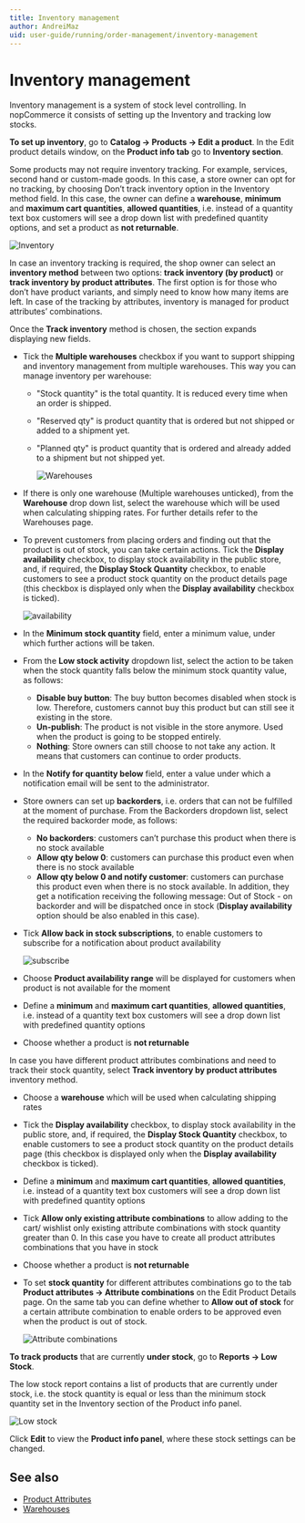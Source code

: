```yaml
---
title: Inventory management
author: AndreiMaz
uid: user-guide/running/order-management/inventory-management
---
```


# Inventory management

Inventory management is a system of stock level controlling. In nopCommerce it consists of setting up the Inventory and tracking low stocks.

**To set up inventory**, go to **Catalog → Products → Edit a product**. In the Edit product details window, on the **Product info tab** go to **Inventory section**.

Some products may not require inventory tracking. For example, services, second hand or custom-made goods. In this case, a store owner can opt for no tracking, by choosing Don’t track inventory option in the Inventory method field. In this case, the owner can define a **warehouse**, **minimum** and **maximum cart quantities**, **allowed quantities**, i.e. instead of a quantity text box customers will see a drop down list with predefined quantity options, and set a product as **not returnable**.

![Inventory](_static/inventory-management/inventory.png)

In case an inventory tracking is required, the shop owner can select an **inventory method** between two options: **track inventory (by product)** or **track inventory by product attributes**. The first option is for those who don’t have product variants, and simply need to know how many items are left. In case of the tracking by attributes, inventory is managed for product attributes’ combinations.

Once the **Track inventory** method is chosen, the section expands displaying new fields.

* Tick the **Multiple warehouses** checkbox if you want to support shipping and inventory management from multiple warehouses. This way you can manage inventory per warehouse:
  
  * "Stock quantity" is the total quantity. It is reduced every time when an order is shipped.
  * "Reserved qty" is product quantity that is ordered but not shipped or added to a shipment yet.
  * "Planned qty" is product quantity that is ordered and already added to a shipment but not shipped yet.
  
    ![Warehouses](_static/inventory-management/warehouses.png)

* If there is only one warehouse (Multiple warehouses unticked), from the **Warehouse** drop down list, select the warehouse which will be used when calculating shipping rates. For further details refer to the Warehouses page.

* To prevent customers from placing orders and finding out that the product is out of stock, you can take certain actions. Tick the **Display availability** checkbox, to display stock availability in the public store, and, if required, the **Display Stock Quantity** checkbox, to enable customers to see a product stock quantity on the product details page (this checkbox is displayed only when the **Display availability** checkbox is ticked).
  
    ![availability](_static/inventory-management/stock-quantity.png)

* In the **Minimum stock quantity** field, enter a minimum value, under which further actions will be taken.

* From the **Low stock activity** dropdown list, select the action to be taken when the stock quantity falls below the minimum stock quantity value, as follows: 
  * **Disable buy button**: The buy button becomes disabled when stock is low. Therefore, customers cannot buy this product but can still see it existing in the store.
  * **Un-publish**: The product is not visible in the store anymore. Used when the product is going to be stopped entirely.
  * **Nothing**: Store owners can still choose to not take any action. It means that customers can continue to order products.
* In the **Notify for quantity below** field, enter a value under which a notification email will be sent to the administrator.
* Store owners can set up **backorders**, i.e. orders that can not be fulfilled at the moment of purchase. From the Backorders dropdown list, select the required backorder mode, as follows: 
  * **No backorders**: customers can’t purchase this product when there is no stock available
  * **Allow qty below 0**: customers can purchase this product even when there is no stock available
  * **Allow qty below 0 and notify customer**: customers can purchase this product even when there is no stock available. In addition, they get a notification receiving the following message: Out of Stock - on backorder and will be dispatched once in stock (**Display availability** option should be also enabled in this case).
* Tick **Allow back in stock subscriptions**, to enable customers to subscribe for a notification about product availability
  
    ![subscribe](_static/inventory-management/stock-subscription.png)

* Choose **Product availability range** will be displayed for customers when product is not available for the moment

* Define a **minimum** and **maximum cart quantities**, **allowed quantities**, i.e. instead of a quantity text box customers will see a drop down list with predefined quantity options
* Choose whether a product is **not returnable**

In case you have different product attributes combinations and need to track their stock quantity, select **Track inventory by product attributes** inventory method.

* Choose a **warehouse** which will be used when calculating shipping rates
* Tick the **Display availability** checkbox, to display stock availability in the public store, and, if required, the **Display Stock Quantity** checkbox, to enable customers to see a product stock quantity on the product details page (this checkbox is displayed only when the **Display availability** checkbox is ticked).
* Define a **minimum** and **maximum cart quantities**, **allowed quantities**, i.e. instead of a quantity text box customers will see a drop down list with predefined quantity options
* Tick **Allow only existing attribute combinations** to allow adding to the cart/ wishlist only existing attribute combinations with stock quantity greater than 0. In this case you have to create all product attributes combinations that you have in stock
* Choose whether a product is **not returnable**
* To set **stock quantity** for different attributes combinations go to the tab **Product attributes → Attribute combinations** on the Edit Product Details page. On the same tab you can define whether to **Allow out of stock** for a certain attribute combination to enable orders to be approved even when the product is out of stock.
  
    ![Attribute combinations](_static/inventory-management/atribute-combinations.png)

**To track products** that are currently **under stock**, go to **Reports → Low Stock**.

The low stock report contains a list of products that are currently under stock, i.e. the stock quantity is equal or less than the minimum stock quantity set in the Inventory section of the Product info panel.

![Low stock](_static/inventory-management/low-stock.png)

Click **Edit** to view the **Product info panel**, where these stock settings can be changed.

## See also

* [Product Attributes](xref:user-guide/running/product-management/attributes/product-attributes)
* [Warehouses](xref:user-guide/configuring/settingup/shipping/warehouses)